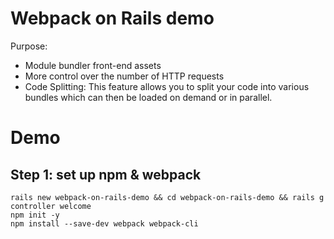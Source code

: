 # Webpack on Rails demo

Purpose:
- Module bundler front-end assets
- More control over the number of HTTP requests
- Code Splitting: This feature allows you to split your code into various bundles which can then be loaded on demand or in parallel.

# Demo

## Step 1: set up npm & webpack

```
rails new webpack-on-rails-demo && cd webpack-on-rails-demo && rails g controller welcome
npm init -y
npm install --save-dev webpack webpack-cli
```

